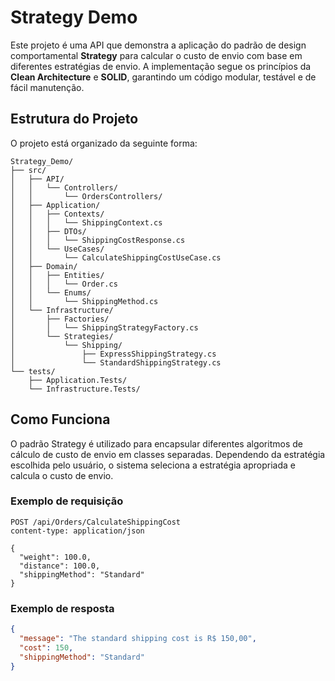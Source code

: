# Strategy Demo

Este projeto é uma API que demonstra a aplicação do padrão de design comportamental **Strategy** para calcular o custo de envio com base em diferentes estratégias de envio. A implementação segue os princípios da **Clean Architecture** e **SOLID**, garantindo um código modular, testável e de fácil manutenção.

## Estrutura do Projeto

O projeto está organizado da seguinte forma:

```plaintext
Strategy_Demo/
├── src/
│   ├── API/
│   │   └── Controllers/
│   │       └── OrdersControllers/
│   ├── Application/
│   │   ├── Contexts/
│   │   │   └── ShippingContext.cs
│   │   ├── DTOs/
│   │   │   └── ShippingCostResponse.cs
│   │   └── UseCases/
│   │       └── CalculateShippingCostUseCase.cs
│   ├── Domain/
│   │   ├── Entities/
│   │   │   └── Order.cs
│   │   └── Enums/
│   │       └── ShippingMethod.cs
│   └── Infrastructure/
│       ├── Factories/
│       │   └── ShippingStrategyFactory.cs
│       └── Strategies/
│           └── Shipping/
│               ├── ExpressShippingStrategy.cs
│               └── StandardShippingStrategy.cs
└── tests/
    ├── Application.Tests/
    └── Infrastructure.Tests/
```

## Como Funciona

O padrão Strategy é utilizado para encapsular diferentes algoritmos de cálculo de custo de envio em classes separadas. Dependendo da estratégia escolhida pelo usuário, o sistema seleciona a estratégia apropriada e calcula o custo de envio.

### Exemplo de requisição

```http
POST /api/Orders/CalculateShippingCost
content-type: application/json

{
  "weight": 100.0,
  "distance": 100.0,
  "shippingMethod": "Standard"
}
```

### Exemplo de resposta

```json
{
  "message": "The standard shipping cost is R$ 150,00",
  "cost": 150,
  "shippingMethod": "Standard"
}
```
